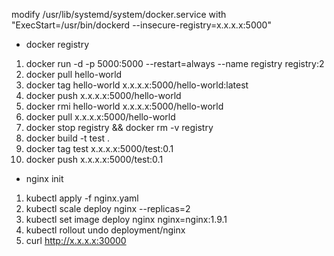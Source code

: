 modify /usr/lib/systemd/system/docker.service with "ExecStart=/usr/bin/dockerd --insecure-registry=x.x.x.x:5000"

- docker registry
1. docker run -d -p 5000:5000 --restart=always --name registry registry:2
2. docker pull hello-world
3. docker tag hello-world x.x.x.x:5000/hello-world:latest
4. docker push x.x.x.x:5000/hello-world
5. docker rmi hello-world x.x.x.x:5000/hello-world
6. docker pull x.x.x.x:5000/hello-world
7. docker stop registry && docker rm -v registry
8. docker build -t test .
9. docker tag test x.x.x.x:5000/test:0.1
10. docker push x.x.x.x:5000/test:0.1

- nginx init
1. kubectl apply -f nginx.yaml
2. kubectl scale deploy nginx --replicas=2
3. kubectl set image deploy nginx nginx=nginx:1.9.1
4. kubectl rollout undo deployment/nginx
5. curl http://x.x.x.x:30000

